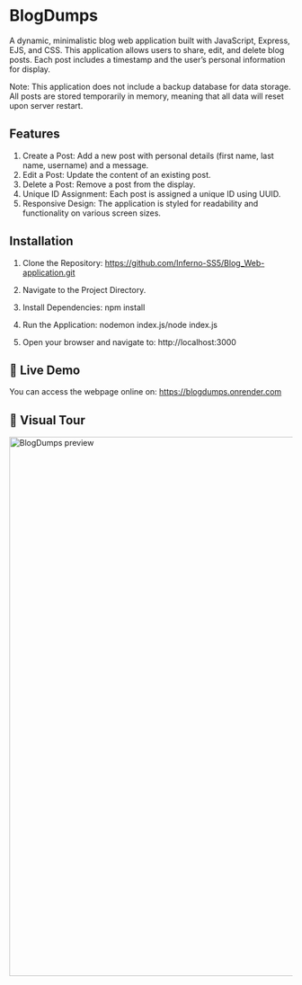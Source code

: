 # BlogDumps
A dynamic, minimalistic blog web application built with JavaScript, Express, EJS, and CSS. This application allows users to share, edit, and delete blog posts. Each post includes a timestamp and the user’s personal information for display.

Note: This application does not include a backup database for data storage. All posts are stored temporarily in memory, meaning that all data will reset upon server restart.


## Features
1. Create a Post: Add a new post with personal details (first name, last name, username) and a message.
2. Edit a Post: Update the content of an existing post.
3. Delete a Post: Remove a post from the display.
4. Unique ID Assignment: Each post is assigned a unique ID using UUID.
5. Responsive Design: The application is styled for readability and functionality on various screen sizes.


## Installation
1. Clone the Repository: https://github.com/Inferno-SS5/Blog_Web-application.git

2. Navigate to the Project Directory.

3. Install Dependencies: npm install

4. Run the Application: nodemon index.js/node index.js

5. Open your browser and navigate to: http://localhost:3000

## 🔗 Live Demo
You can access the webpage online on: https://blogdumps.onrender.com

## 📸 Visual Tour
<img width="960" alt="BlogDumps preview" src="https://github.com/user-attachments/assets/5cc43198-a63c-444c-a86a-292ab844d502">


